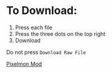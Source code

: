 <h1>To Download:</h1>
<ol>
  <li>Press each file</li>
  <li>Press the three dots on the top right</li>
  <li>Download</li>
</ol>
<p>Do not press <code>Download Raw File</code></p>
<a href="https://reforged.gg/">Pixelmon Mod</a>
